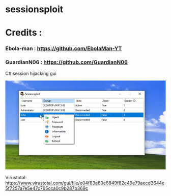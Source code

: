 # sessionsploit

# Credits :
### Ebola-man : https://github.com/EbolaMan-YT
### GuardianN06 : https://github.com/GuardianN06

C# session hijacking gui

![Alt text](image.png?raw=true)

Virustotal: https://www.virustotal.com/gui/file/e04f83a60e6849f62e49e79aecd3644e5f7257a7e5e47c765cca0c9b287b369c
